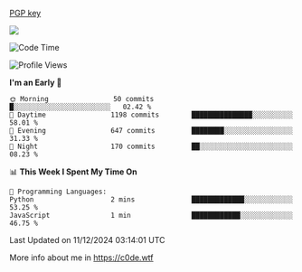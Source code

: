 [PGP key](https://c0de.wtf/urwq.asc)

<a href="https://wakatime.com"><img src="https://wakatime.com/share/@c0dezin/b7f18a7c-ab3a-40b8-8bc7-b1b7bf71f1d6.svg" /></a>

<!--START_SECTION:waka-->
![Code Time](http://img.shields.io/badge/Code%20Time-153%20hrs%2038%20mins-blue)

![Profile Views](http://img.shields.io/badge/Profile%20Views-0-blue)

**I'm an Early 🐤** 

```text
🌞 Morning                50 commits          █░░░░░░░░░░░░░░░░░░░░░░░░   02.42 % 
🌆 Daytime                1198 commits        ███████████████░░░░░░░░░░   58.01 % 
🌃 Evening                647 commits         ████████░░░░░░░░░░░░░░░░░   31.33 % 
🌙 Night                  170 commits         ██░░░░░░░░░░░░░░░░░░░░░░░   08.23 % 
```


📊 **This Week I Spent My Time On** 

```text
💬 Programming Languages: 
Python                   2 mins              █████████████░░░░░░░░░░░░   53.25 % 
JavaScript               1 min               ████████████░░░░░░░░░░░░░   46.75 % 
```


 Last Updated on 11/12/2024 03:14:01 UTC
<!--END_SECTION:waka-->

More info about me in https://c0de.wtf
